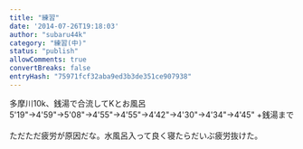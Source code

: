 ```yaml
---
title: "練習"
date: '2014-07-26T19:18:03'
author: "subaru44k"
category: "練習(中)"
status: "publish"
allowComments: true
convertBreaks: false
entryHash: "75971fcf32aba9ed3b3de351ce907938"
---
```

多摩川10k、銭湯で合流してKとお風呂<br>
5'19"→4'59"→5'08"→4'55"→4'55"→4'42"→4'30"→4'34"→4'45" +銭湯まで<br>
<br>
ただただ疲労が原因だな。水風呂入って良く寝たらだいぶ疲労抜けた。
